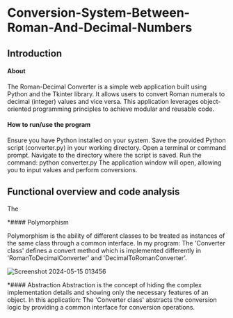# Conversion-System-Between-Roman-And-Decimal-Numbers

## Introduction

#### About

The Roman-Decimal Converter is a simple web application built using Python and the Tkinter library. It allows users to convert Roman numerals to decimal (integer) values and vice versa. This application leverages object-oriented programming principles to achieve modular and reusable code.

#### How to run/use the program

Ensure you have Python installed on your system.
Save the provided Python script (converter.py) in your working directory.
Open a terminal or command prompt.
Navigate to the directory where the script is saved.
Run the command: python converter.py
The application window will open, allowing you to input values and perform conversions.

## Functional overview and code analysis

The 

*#### Polymorphism

Polymorphism is the ability of different classes to be treated as instances of the same class through a common interface. In my program:
The 'Converter class' defines a convert method which is implemented differently in 'RomanToDecimalConverter' and 'DecimalToRomanConverter'.

![Screenshot 2024-05-15 013456](https://github.com/adityawankhade10/Conversion-System-Between-Roman-And-Decimal-Numbers/assets/169479302/9ad85c73-f2f4-4efd-8641-c2f4686bcf94)

*#### Abstraction
Abstraction is the concept of hiding the complex implementation details and showing only the necessary features of an object. In this application:
The 'Converter class' abstracts the conversion logic by providing a common interface for conversion operations.
















